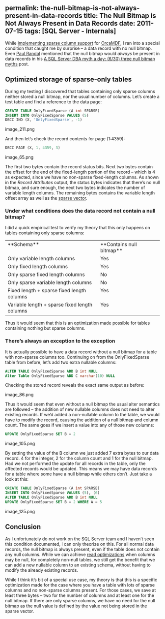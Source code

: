 permalink: the-null-bitmap-is-not-always-present-in-data-records
title: The Null Bitmap is Not Always Present in Data Records
date: 2011-07-15
tags: [SQL Server - Internals]
---
While [implementing sparse column support](http://improve.dk/archive/2011/07/15/sparse-column-storage-ndash-the-sparse-vector.aspx) for [OrcaMDF](https://github.com/improvedk/OrcaMDF), I ran into a special condition that caught me by surprise – a data record with no null bitmap. Even [Paul Randal](http://www.sqlskills.com/BLOGS/PAUL/) mentioned that the null bitmap would *always* be present in data records in his [A SQL Server DBA myth a day: (6/30) three null bitmap myths](http://www.sqlskills.com/BLOGS/PAUL/post/A-SQL-Server-DBA-myth-a-day-(630)-three-null-bitmap-myths.aspx) post.

<!-- more -->

## Optimized storage of sparse-only tables

During my testing I discovered that tables containing only sparse columns neither stored a null bitmap, nor the usual number of columns. Let’s create a test table and find a reference to the data page:

```sql
CREATE TABLE OnlyFixedSparse (A int SPARSE)
INSERT INTO OnlyFixedSparse VALUES (5)
DBCC IND (X, 'OnlyFixedSparse', -1)
```

image_211.png

And then let’s check the record contents for page (1:4359):

```sql
DBCC PAGE (X, 1, 4359, 3)
```

image_65.png

The first two bytes contain the record status bits. Next two bytes contain the offset for the end of the fixed-length portion of the record – which is 4 as expected, since we have no non-sparse fixed-length columns. As shown in the *Record Attributes* output, the status bytes indicates that there’s no null bitmap, and sure enough, the next two bytes indicates the number of variable length columns. The remaining bytes contains the variable length offset array as well as the [sparse vector](http://improve.dk/archive/2011/07/15/sparse-column-storage-ndash-the-sparse-vector.aspx).

### Under what conditions does the data record not contain a null bitmap?

I did a quick empirical test to verify my theory that this only happens on tables containing only sparse columns:

<table width="500">
	<tbody>
		<tr>
			<td valign="top" width="299">**Schema**</td>
			<td valign="top" width="193">**Contains null bitmap**</td>
		</tr>
		<tr>
			<td valign="top" width="299">Only variable length columns</td>
			<td valign="top" width="193">Yes</td>
		</tr>
		<tr>
			<td valign="top" width="299">Only fixed length columns</td>
			<td valign="top" width="193">Yes</td>
		</tr>
		<tr>
			<td valign="top" width="299">Only sparse fixed length columns</td>
			<td valign="top" width="193">No</td>
		</tr>
		<tr>
			<td valign="top" width="299">Only sparse variable length columns</td>
			<td valign="top" width="193">No</td>
		</tr>
		<tr>
			<td valign="top" width="299">Fixed length + sparse fixed length columns</td>
			<td valign="top" width="193">Yes</td>
		</tr>
		<tr>
			<td valign="top" width="299">Variable length + sparse fixed length columns</td>
			<td valign="top" width="193">Yes</td>
		</tr>
	</tbody>
</table>

Thus it would seem that this is an optimization made possible for tables containing nothing but sparse columns.

### There’s always an exception to the exception

It *is* actually possible to have a data record without a null bitmap for a table with non-sparse columns too. Continuing on from the OnlyFixedSparse table from before, let’s add two extra nullable columns:

```sql
ALTER TABLE OnlyFixedSparse ADD B int NULL
Alter Table OnlyFixedSparse ADD C varchar(10) NULL
```

Checking the stored record reveals the exact same output as before:

image_86.png

Thus it would seem that even without a null bitmap the usual alter semantics are followed – the addition of new nullable columns does not need to alter existing records. If we’d added a non-nullable column to the table, we would have to modify the record, causing the addition of a null bitmap and column count. The same goes if we insert a value into any of those new columns:

```sql
UPDATE OnlyFixedSparse SET B = 2
```

image_105.png

By setting the value of the B column we just added 7 extra bytes to our data record. 4 for the integer, 2 for the column count and 1 for the null bitmap. Had we not performed the update for all records in the table, only the affected records would be updated. This means we may have data records for a table where some have a null bitmap while others don’t. Just take a look at this:

```sql
CREATE TABLE OnlyFixedSparse (A int SPARSE)
INSERT INTO OnlyFixedSparse VALUES (5), (6)
ALTER TABLE OnlyFixedSparse ADD B int NULL
UPDATE OnlyFixedSparse SET B = 2 WHERE A = 5
```

image_125.png

## Conclusion

As I unfortunately do not work on the SQL Server team and I haven’t seen this condition documented, I can only theorize on this. For all normal data records, the null bitmap is always present, even if the table does not contain any null columns. While we can achieve [read optimizations](http://www.sqlskills.com/blogs/paul/post/Inside-the-Storage-Engine-Anatomy-of-a-record.aspx) when columns may be null, for completely non-null tables, we still get the benefit that we can add a new nullable column to an existing schema, without having to modify the already existing records.

While I think it’s bit of a special use case, my theory is that this is a specific optimization made for the case where you have a table with lots of sparse columns and no non-sparse columns present. For those cases, we save at least three bytes – two for the number of columns and at least one for the null bitmap. If there are only sparse columns, we have no need for the null bitmap as the null value is defined by the value not being stored in the sparse vector.
